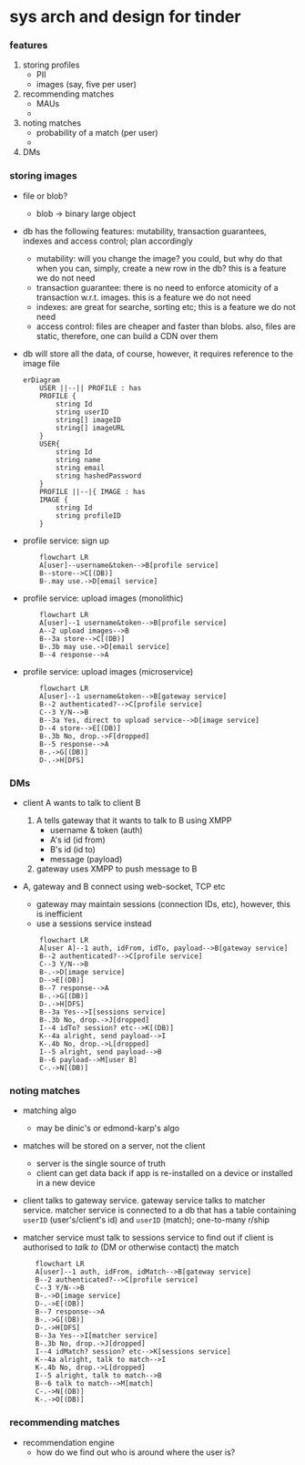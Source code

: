 # sys arch and design for tinder
### features
1. storing profiles
    - PII
    - images (say, five per user)
2. recommending matches
    - MAUs
    - 
3. noting matches
    - probability of a match (per user)
    - 
4. DMs
### storing images
* file or blob?
    - blob &rarr; binary large object
* db has the following features: mutability, transaction guarantees, indexes and access control; plan accordingly
    - mutability: will you change the image? you could, but why do that when you can, simply, create a new row in the db? this is a feature we do not need
    - transaction guarantee: there is no need to enforce atomicity of a transaction w.r.t. images. this is a feature we do not need
    - indexes: are great for searche, sorting etc; this is a feature we do not need
    - access control: files are cheaper and faster than blobs. also, files are static, therefore, one can build a CDN over them
* db will store all the data, of course, however, it requires reference to the image file

    ```mermaid
    erDiagram
        USER ||--|| PROFILE : has
        PROFILE {
            string Id
            string userID
            string[] imageID
            string[] imageURL
        }
        USER{
            string Id
            string name
            string email
            string hashedPassword
        }
        PROFILE ||--|{ IMAGE : has
        IMAGE {
            string Id
            string profileID
        }
    ```

* profile service: sign up

    ```mermaid
        flowchart LR
        A[user]--username&token-->B[profile service]
        B--store-->C[(DB)]
        B-.may use.->D[email service]
    ```

* profile service: upload images (monolithic)

    ```mermaid
        flowchart LR
        A[user]--1 username&token-->B[profile service]
        A--2 upload images-->B
        B--3a store-->C[(DB)]
        B-.3b may use.->D[email service]
        B--4 response-->A
    ```

* profile service: upload images (microservice)

    ```mermaid
        flowchart LR
        A[user]--1 username&token-->B[gateway service]
        B--2 authenticated?-->C[profile service]
        C--3 Y/N-->B
        B--3a Yes, direct to upload service-->D[image service]
        D--4 store-->E[(DB)]
        B-.3b No, drop.->F[dropped]
        B--5 response-->A
        B-.->G[(DB)]
        D-.->H[DFS]
    ```

### DMs
* client A wants to talk to client B
    1. A tells gateway that it wants to talk to B using XMPP
        - username & token (auth)
        - A's id (id from)
        - B's id (id to)
        - message (payload)
    2. gateway uses XMPP to push message to B
* A, gateway and B connect using web-socket, TCP etc
    - gateway may maintain sessions (connection IDs, etc), however, this is inefficient
    - use a sessions service instead

    ```mermaid
        flowchart LR
        A[user A]--1 auth, idFrom, idTo, payload-->B[gateway service]
        B--2 authenticated?-->C[profile service]
        C--3 Y/N-->B
        B-.->D[image service]
        D-->E[(DB)]
        B--7 response-->A
        B-.->G[(DB)]
        D-.->H[DFS]
        B--3a Yes-->I[sessions service]
        B-.3b No, drop.->J[dropped]
        I--4 idTo? session? etc-->K[(DB)]
        K--4a alright, send payload-->I
        K-.4b No, drop.->L[dropped]
        I--5 alright, send payload-->B
        B--6 payload-->M[user B]
        C-.->N[(DB)]
    ```

### noting matches
* matching algo
    - may be dinic's or edmond-karp's algo
* matches will be stored on a server, not the client
    - server is the single source of truth
    - client can get data back if app is re-installed on a device or installed in a new device
* client talks to gateway service. gateway service talks to matcher service. matcher service is connected to a db that has a table containing `userID` (user's/client's id) and `userID` (match); one-to-many r/ship
* matcher service must talk to sessions service to find out if client is authorised to *talk to* (DM or otherwise contact) the match

     ```mermaid
        flowchart LR
        A[user]--1 auth, idFrom, idMatch-->B[gateway service]
        B--2 authenticated?-->C[profile service]
        C--3 Y/N-->B
        B-.->D[image service]
        D-.->E[(DB)]
        B--7 response-->A
        B-.->G[(DB)]
        D-.->H[DFS]
        B--3a Yes-->I[matcher service]
        B-.3b No, drop.->J[dropped]
        I--4 idMatch? session? etc-->K[sessions service]
        K--4a alright, talk to match-->I
        K-.4b No, drop.->L[dropped]
        I--5 alright, talk to match-->B
        B--6 talk to match-->M[match]
        C-.->N[(DB)]
        K-.->O[(DB)]
    ```

### recommending matches
* recommendation engine
    - how do we find out who is around where the user is?